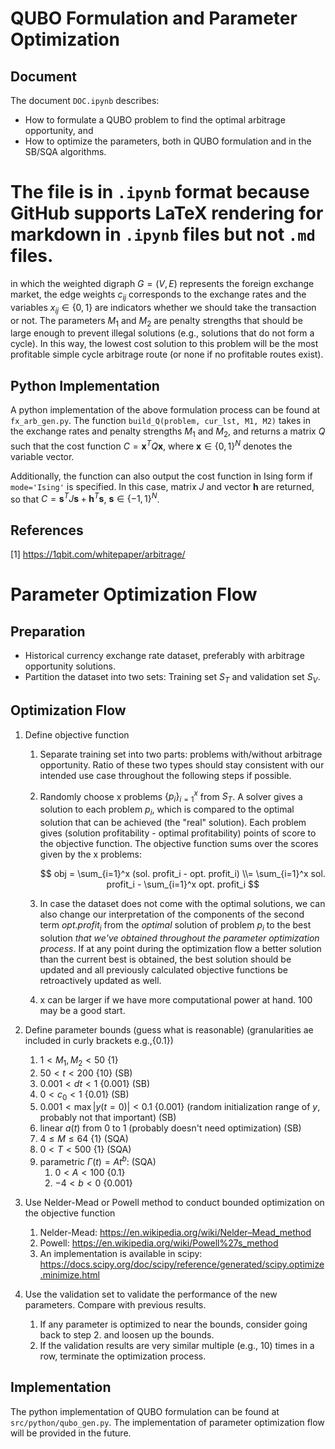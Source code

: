 # QUBO Formulation and Parameter Optimization

## Document

The document `DOC.ipynb` describes:

- How to formulate a QUBO problem to find the optimal arbitrage opportunity, and
- How to optimize the parameters, both in QUBO formulation and in the SB/SQA algorithms.

The file is in `.ipynb` format because GitHub supports LaTeX rendering for markdown in `.ipynb` files but not `.md` files.
=======
in which the weighted digraph $G = (V, E)$ represents the foreign exchange market, the edge weights $c_{ij}$ corresponds to the exchange rates and the variables $x_{ij} \in \{0, 1\}$ are indicators whether we should take the transaction or not. The parameters $M_1$ and $M_2$ are penalty strengths that should be large enough to prevent illegal solutions (e.g., solutions that do not form a cycle). In this way, the lowest cost solution to this problem will be the most profitable simple cycle arbitrage route (or none if no profitable routes exist).

## Python Implementation

A python implementation of the above formulation process can be found at `fx_arb_gen.py`. The function `build_Q(problem, cur_lst, M1, M2)` takes in the exchange rates and penalty strengths $M_1$ and $M_2$, and returns a matrix $Q$ such that the cost function $C = \textbf{x}^T Q \textbf{x}$, where $\textbf{x} \in \{0, 1\}^N$ denotes the variable vector.

Additionally, the function can also output the cost function in Ising form if `mode='Ising'` is specified. In this case, matrix $J$ and vector $\textbf{h}$ are returned, so that $C = \textbf{s}^T J \textbf{s} + \textbf{h}^T \textbf{s}$, $\textbf{s} \in \{-1, 1\}^N$.

## References

[1] https://1qbit.com/whitepaper/arbitrage/

# Parameter Optimization Flow

## Preparation

- Historical currency exchange rate dataset, preferably with arbitrage opportunity solutions.
- Partition the dataset into two sets: Training set $S_T$ and validation set $S_V$.

## Optimization Flow

1. Define objective function
   1. Separate training set into two parts: problems with/without arbitrage opportunity. Ratio of these two types should stay consistent with our intended use case throughout the following steps if possible.
   
   2. Randomly choose x problems $\{p_i\}_{i=1}^x$ from $S_T$. A solver gives a solution to each problem $p_i$, which is compared to the optimal solution that can be achieved (the "real" solution). Each problem gives (solution profitability - optimal profitability) points of score to the objective function. The objective function sums over the scores given by the x problems:
   
      $$ obj = \sum_{i=1}^x (sol. profit_i - opt. profit_i) \\= \sum_{i=1}^x sol. profit_i - \sum_{i=1}^x opt. profit_i $$
   
   3. In case the dataset does not come with the optimal solutions, we can also change our interpretation of the components of the second term $opt. profit_i$ from the *optimal* solution of problem $p_i$ to the best solution *that we've obtained throughout the parameter optimization process*. If at any point during the optimization flow a better solution than the current best is obtained, the best solution should be updated and all previously calculated objective functions be retroactively updated as well.
   
   3. x can be larger if we have more computational power at hand. 100 may be a good start.
   
2. Define parameter bounds (guess what is reasonable) (granularities ae included in curly brackets e.g.,{0.1})
   1. $1 < M_1, M_2 < 50$ {1}
   2. $50 < t < 200$ {10} (SB)
   3. $0.001 < dt < 1$ {0.001} (SB)
   4. $0 < c_0 < 1$ {0.01} (SB)
   6. $0.001 < \max |y(t=0)| < 0.1$ {0.001} (random initialization range of $y$, probably not that important) (SB)
   6. linear $a(t)$ from 0 to 1 (probably doesn't need optimization) (SB)
   7. $4 \leq M \leq 64$ {1} (SQA)
   8. $0 < T < 500$ {1} (SQA)
   9. parametric $\Gamma(t) = At^b$: (SQA)
      1. $0 < A < 100$ {0.1}
      2. $-4 < b < 0$ {0.001}
   
3. Use Nelder-Mead or Powell method to conduct bounded optimization on the objective function
   1. Nelder-Mead: https://en.wikipedia.org/wiki/Nelder–Mead_method
   2. Powell: https://en.wikipedia.org/wiki/Powell%27s_method
   3. An implementation is available in scipy: https://docs.scipy.org/doc/scipy/reference/generated/scipy.optimize.minimize.html
   
4. Use the validation set to validate the performance of the new parameters. Compare with previous results.
   1. If any parameter is optimized to near the bounds, consider going back to step 2. and loosen up the bounds.
   2. If the validation results are very similar multiple (e.g., 10) times in a row, terminate the optimization process.

## Implementation

The python implementation of QUBO formulation can be found at `src/python/qubo_gen.py`. The implementation of parameter optimization flow will be provided in the future.